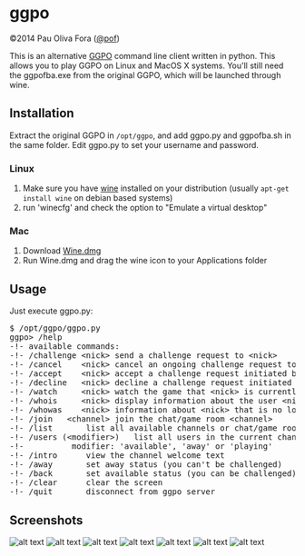 ggpo
====

&copy;2014 Pau Oliva Fora ([@pof](https://twitter.com/pof))

This is an alternative [GGPO](http://ggpo.net/) command line client written in python.
This allows you to play GGPO on Linux and MacOS X systems.
You'll still need the ggpofba.exe from the original GGPO, which will be launched through wine.

## Installation

Extract the original GGPO in ```/opt/ggpo```, and add ggpo.py and ggpofba.sh in the same folder.
Edit ggpo.py to set your username and password.

### Linux
1. Make sure you have [wine](http://www.winehq.org/) installed on your distribution (usually ```apt-get install wine``` on debian based systems)
2. run 'winecfg' and check the option to "Emulate a virtual desktop"

### Mac
1. Download [Wine.dmg](http://sourceforge.net/projects/darwine/files/latest/download)
2. Run Wine.dmg and drag the wine icon to your Applications folder

## Usage
Just execute ggpo.py:
<pre>
$ /opt/ggpo/ggpo.py
ggpo> /help
-!- available commands:
-!- /challenge &lt;nick&gt;	send a challenge request to &lt;nick&gt;
-!- /cancel    &lt;nick&gt;	cancel an ongoing challenge request to &lt;nick&gt;
-!- /accept    &lt;nick&gt;	accept a challenge request initiated by &lt;nick&gt;
-!- /decline   &lt;nick&gt;	decline a challenge request initiated by &lt;nick&gt;
-!- /watch     &lt;nick&gt;	watch the game that &lt;nick&gt; is currently playing
-!- /whois     &lt;nick&gt;	display information about the user &lt;nick&gt;
-!- /whowas    &lt;nick&gt;	information about &lt;nick&gt; that is no longer connected
-!- /join   &lt;channel&gt;	join the chat/game room &lt;channel&gt;
-!- /list 		list all available channels or chat/game rooms
-!- /users (&lt;modifier&gt;)	list all users in the current channel
-!-          modifier: 'available', 'away' or 'playing'
-!- /intro 		view the channel welcome text
-!- /away 		set away status (you can't be challenged)
-!- /back 		set available status (you can be challenged)
-!- /clear 		clear the screen
-!- /quit 		disconnect from ggpo server
</pre>

## Screenshots
![alt text](https://github.com/poliva/ggpo/raw/master/img/ggpo-pof.png "ggpo screenshot 0")
![alt text](https://github.com/poliva/ggpo/raw/master/img/ggpo-py1.png "ggpo screenshot 1")
![alt text](https://github.com/poliva/ggpo/raw/master/img/ggpo-py2.png "ggpo screenshot 2")
![alt text](https://github.com/poliva/ggpo/raw/master/img/ggpo-py3.png "ggpo screenshot 3")
![alt text](https://github.com/poliva/ggpo/raw/master/img/ggpo-py4.png "ggpo screenshot 4")
![alt text](https://github.com/poliva/ggpo/raw/master/img/ggpo-py5.png "ggpo screenshot 5")
![alt text](https://github.com/poliva/ggpo/raw/master/img/ggpo-py6.png "ggpo screenshot 6")

